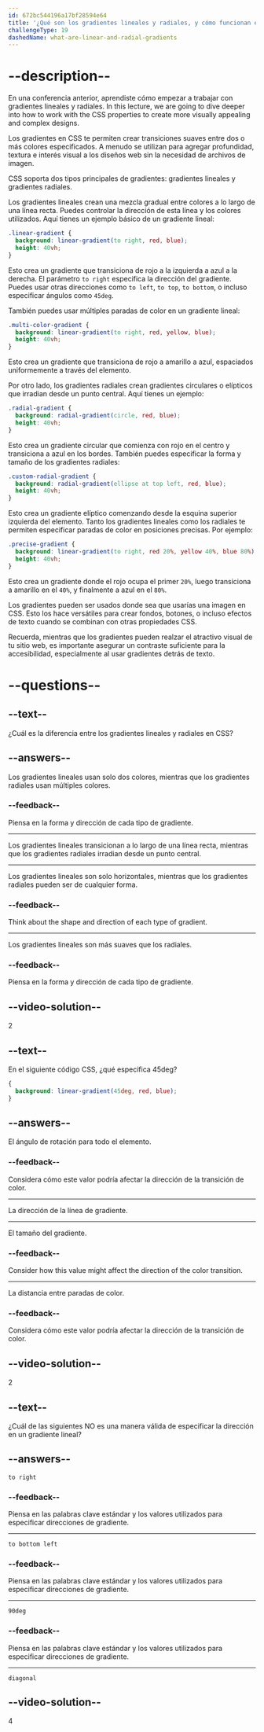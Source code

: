 ```yaml
---
id: 672bc544196a17bf28594e64
title: '¿Qué son los gradientes lineales y radiales, y cómo funcionan en CSS?'
challengeType: 19
dashedName: what-are-linear-and-radial-gradients
---
```


# --description--

En una conferencia anterior, aprendiste cómo empezar a trabajar con gradientes lineales y radiales. In this lecture, we are going to dive deeper into how to work with the CSS properties to create more visually appealing and complex designs.

Los gradientes en CSS te permiten crear transiciones suaves entre dos o más colores especificados. A menudo se utilizan para agregar profundidad, textura e interés visual a los diseños web sin la necesidad de archivos de imagen.

CSS soporta dos tipos principales de gradientes: gradientes lineales y gradientes radiales.

Los gradientes lineales crean una mezcla gradual entre colores a lo largo de una línea recta. Puedes controlar la dirección de esta línea y los colores utilizados. Aquí tienes un ejemplo básico de un gradiente lineal:

```css
.linear-gradient {
  background: linear-gradient(to right, red, blue);
  height: 40vh;
}
```

Esto crea un gradiente que transiciona de rojo a la izquierda a azul a la derecha. El parámetro `to right` especifica la dirección del gradiente. Puedes usar otras direcciones como `to left`, `to top`, `to bottom`, o incluso especificar ángulos como `45deg`.

También puedes usar múltiples paradas de color en un gradiente lineal:

```css
.multi-color-gradient {
  background: linear-gradient(to right, red, yellow, blue);
  height: 40vh;
}
```

Esto crea un gradiente que transiciona de rojo a amarillo a azul, espaciados uniformemente a través del elemento.

Por otro lado, los gradientes radiales crean gradientes circulares o elípticos que irradian desde un punto central. Aquí tienes un ejemplo:

```css
.radial-gradient {
  background: radial-gradient(circle, red, blue);
  height: 40vh;
}
```

Esto crea un gradiente circular que comienza con rojo en el centro y transiciona a azul en los bordes. También puedes especificar la forma y tamaño de los gradientes radiales:

```css
.custom-radial-gradient {
  background: radial-gradient(ellipse at top left, red, blue);
  height: 40vh;
}
```

Esto crea un gradiente elíptico comenzando desde la esquina superior izquierda del elemento. Tanto los gradientes lineales como los radiales te permiten especificar paradas de color en posiciones precisas. Por ejemplo:

```css
.precise-gradient {
  background: linear-gradient(to right, red 20%, yellow 40%, blue 80%);
  height: 40vh;
}
```

Esto crea un gradiente donde el rojo ocupa el primer `20%`, luego transiciona a amarillo en el `40%`, y finalmente a azul en el `80%`.

Los gradientes pueden ser usados donde sea que usarías una imagen en CSS. Esto los hace versátiles para crear fondos, botones, o incluso efectos de texto cuando se combinan con otras propiedades CSS.

Recuerda, mientras que los gradientes pueden realzar el atractivo visual de tu sitio web, es importante asegurar un contraste suficiente para la accesibilidad, especialmente al usar gradientes detrás de texto.

# --questions--

## --text--

¿Cuál es la diferencia entre los gradientes lineales y radiales en CSS?

## --answers--

Los gradientes lineales usan solo dos colores, mientras que los gradientes radiales usan múltiples colores.

### --feedback--

Piensa en la forma y dirección de cada tipo de gradiente.

---

Los gradientes lineales transicionan a lo largo de una línea recta, mientras que los gradientes radiales irradian desde un punto central.

---

Los gradientes lineales son solo horizontales, mientras que los gradientes radiales pueden ser de cualquier forma.

### --feedback--

Think about the shape and direction of each type of gradient.

---

Los gradientes lineales son más suaves que los radiales.

### --feedback--

Piensa en la forma y dirección de cada tipo de gradiente.

## --video-solution--

2

## --text--

En el siguiente código CSS, ¿qué especifica 45deg?

```css
{
  background: linear-gradient(45deg, red, blue);
}
```

## --answers--

El ángulo de rotación para todo el elemento.

### --feedback--

Considera cómo este valor podría afectar la dirección de la transición de color.

---

La dirección de la línea de gradiente.

---

El tamaño del gradiente.

### --feedback--

Consider how this value might affect the direction of the color transition.

---

La distancia entre paradas de color.

### --feedback--

Considera cómo este valor podría afectar la dirección de la transición de color.

## --video-solution--

2

## --text--

¿Cuál de las siguientes NO es una manera válida de especificar la dirección en un gradiente lineal?

## --answers--

`to right`

### --feedback--

Piensa en las palabras clave estándar y los valores utilizados para especificar direcciones de gradiente.

---

`to bottom left`

### --feedback--

Piensa en las palabras clave estándar y los valores utilizados para especificar direcciones de gradiente.

---

`90deg`

### --feedback--

Piensa en las palabras clave estándar y los valores utilizados para especificar direcciones de gradiente.

---

`diagonal`

## --video-solution--

4
